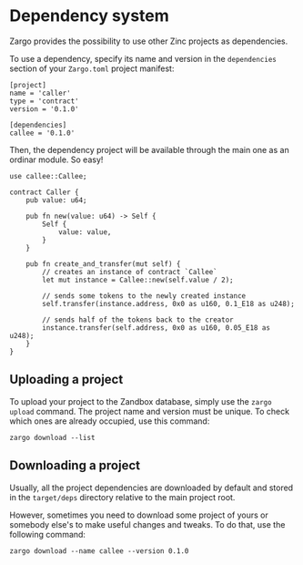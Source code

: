 # Dependency system

Zargo provides the possibility to use other Zinc projects as dependencies.

To use a dependency, specify its name and version in the `dependencies` section
of your `Zargo.toml` project manifest:

```toml,no_run,noplaypen
[project]
name = 'caller'
type = 'contract'
version = '0.1.0'

[dependencies]
callee = '0.1.0'
```

Then, the dependency project will be available through the main one as an ordinar module.
So easy!

```rust,no_run,noplaypen
use callee::Callee;

contract Caller {
    pub value: u64;

    pub fn new(value: u64) -> Self {
        Self {
            value: value,
        }
    }

    pub fn create_and_transfer(mut self) {
        // creates an instance of contract `Callee`
        let mut instance = Callee::new(self.value / 2);
        
        // sends some tokens to the newly created instance
        self.transfer(instance.address, 0x0 as u160, 0.1_E18 as u248);
        
        // sends half of the tokens back to the creator
        instance.transfer(self.address, 0x0 as u160, 0.05_E18 as u248);
    }
}
```

## Uploading a project

To upload your project to the Zandbox database, simply use the `zargo upload`
command. The project name and version must be unique. To check which ones are
already occupied, use this command:

```bash,no_run,noplaypen
zargo download --list
```

## Downloading a project

Usually, all the project dependencies are downloaded by default and stored
in the `target/deps` directory relative to the main project root.

However, sometimes you need to download some project of yours or somebody else's
to make useful changes and tweaks. To do that, use the following command:

```bash,no_run,noplaypen
zargo download --name callee --version 0.1.0
```
